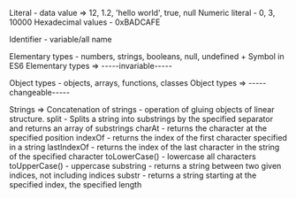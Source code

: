 Literal - data value => 12, 1.2, 'hello world', true, null
Numeric literal - 0, 3, 10000
Hexadecimal values - 0xBADCAFE

Identifier - variable/all name

Elementary types - numbers, strings, booleans, null, undefined + Symbol in ES6
Elementary types => -----invariable-----

Object types - objects, arrays, functions, classes
Object types => -----changeable-----

Strings =>
Concatenation of strings - operation of gluing objects of linear structure.
split - Splits a string into substrings by the specified separator and returns an array of substrings
charAt - returns the character at the specified position
indexOf - returns the index of the first character specified in a string
lastIndexOf - returns the index of the last character in the string of the specified character
toLowerCase() - lowercase all characters
toUpperCase() - uppercase
substring - returns a string between two given indices, not including indices
substr - returns a string starting at the specified index, the specified length
